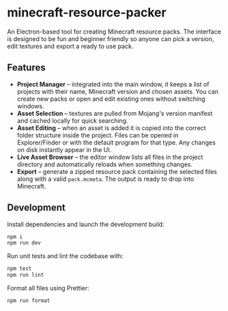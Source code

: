 # minecraft-resource-packer

An Electron-based tool for creating Minecraft resource packs. The interface is designed to be fun and beginner friendly so anyone can pick a version, edit textures and export a ready to use pack.

## Features

- **Project Manager** – integrated into the main window, it keeps a list of projects with their name, Minecraft version and chosen assets. You can create new packs or open and edit existing ones without switching windows.
- **Asset Selection** – textures are pulled from Mojang's version manifest and cached locally for quick searching.
- **Asset Editing** – when an asset is added it is copied into the correct folder structure inside the project. Files can be opened in Explorer/Finder or with the default program for that type. Any changes on disk instantly appear in the UI.
- **Live Asset Browser** – the editor window lists all files in the project directory and automatically reloads when something changes.
- **Export** – generate a zipped resource pack containing the selected files along with a valid `pack.mcmeta`. The output is ready to drop into Minecraft.

## Development

Install dependencies and launch the development build:

```bash
npm i
npm run dev
```

Run unit tests and lint the codebase with:

```bash
npm test
npm run lint
```

Format all files using Prettier:

```bash
npm run format
```
